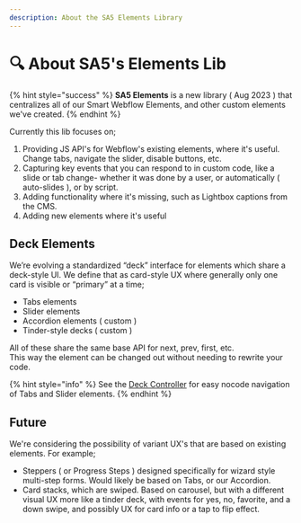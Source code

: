 ```yaml
---
description: About the SA5 Elements Library
---
```


# 🔍 About SA5's Elements Lib

{% hint style="success" %}
**SA5 Elements** is a new library ( Aug 2023 ) that centralizes all of our Smart Webflow Elements, and other custom elements we've created. &#x20;
{% endhint %}

Currently this lib focuses on;

1. Providing JS API's for Webflow's existing elements, where it's useful. Change tabs, navigate the slider, disable buttons, etc.&#x20;
2. Capturing key events that you can respond to in custom code, like a slide or tab change- whether it was done by a user, or automatically ( auto-slides ), or by script.&#x20;
3. Adding functionality where it's missing, such as Lightbox captions from the CMS.&#x20;
4. Adding new elements where it's useful&#x20;

## Deck Elements

We’re evolving a standardized “deck” interface for elements which share a deck-style UI. We define that as card-style UX where generally only one card is visible or “primary” at a time;

* Tabs elements
* Slider elements
* Accordion elements ( custom )
* Tinder-style decks ( custom )&#x20;

All of these share the same base API for next, prev, first, etc.\
This way the element can be changed out without needing to rewrite your code.

{% hint style="info" %}
See the [Deck Controller](deck-controller-element.md) for easy nocode navigation of Tabs and Slider elements.
{% endhint %}

## Future

We're considering the possibility of variant UX's that are based on existing elements. For example;

* Steppers ( or Progress Steps ) designed specifically for wizard style multi-step forms. Would likely be based on Tabs, or our Accordion.&#x20;
* Card stacks, which are swiped. Based on carousel, but with a different visual UX more like a tinder deck, with events for yes, no, favorite, and a down swipe, and possibly UX for card info or a tap to flip effect.&#x20;

